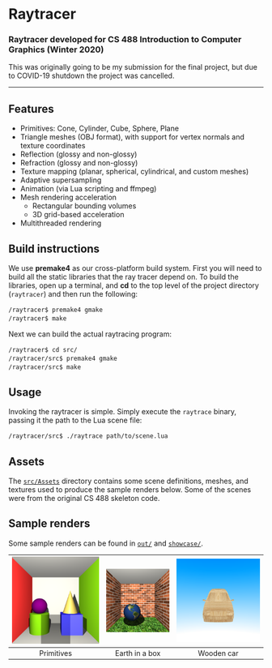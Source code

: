 # Raytracer
### Raytracer developed for CS 488 Introduction to Computer Graphics (Winter 2020)
This was originally going to be my submission for the final project, but due to COVID-19 shutdown the project was cancelled.

---

## Features
* Primitives: Cone, Cylinder, Cube, Sphere, Plane
* Triangle meshes (OBJ format), with support for vertex normals and texture coordinates
* Reflection (glossy and non-glossy)
* Refraction (glossy and non-glossy)
* Texture mapping (planar, spherical, cylindrical, and custom meshes)
* Adaptive supersampling
* Animation (via Lua scripting and ffmpeg)
* Mesh rendering acceleration
    * Rectangular bounding volumes
    * 3D grid-based acceleration
* Multithreaded rendering

## Build instructions
We use **premake4** as our cross-platform build system. First you will need to build all
the static libraries that the ray tracer depend on. To build the libraries, open up a
terminal, and **cd** to the top level of the project directory (`raytracer`) and then run the
following:
```sh
/raytracer$ premake4 gmake
/raytracer$ make
```
Next we can build the actual raytracing program:
```sh
/raytracer$ cd src/
/raytracer/src$ premake4 gmake
/raytracer/src$ make
```

## Usage
Invoking the raytracer is simple. Simply execute the `raytrace` binary, passing it the path to the Lua scene file:
```sh
/raytracer/src$ ./raytrace path/to/scene.lua
```

## Assets
The [`src/Assets`](src/Assets) directory contains some scene definitions, meshes, and textures used to produce the sample renders below. Some of the scenes were from the original CS 488 skeleton code.

## Sample renders
Some sample renders can be found in [`out/`](src/out/) and [`showcase/`](src/showcase/).

| ![Primitives](src/out/primitives.png)  | ![Earth in a box](src/out/plane.png) | ![Wooden Car](src/out/car.png) |
|:---:|:---:|:---:|
|Primitives|Earth in a box|Wooden car|
